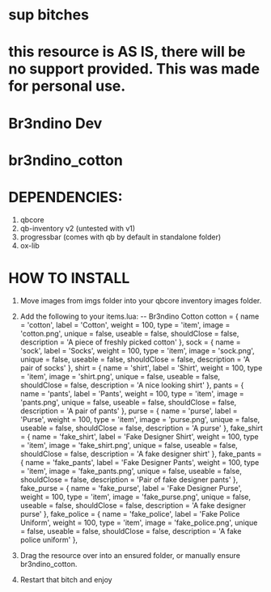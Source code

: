 # sup bitches
# this resource is AS IS, there will be no support provided. This was made for personal use.
# Br3ndino Dev
# br3ndino_cotton

# DEPENDENCIES:
1. qbcore
2. qb-inventory v2 (untested with v1)
3. progressbar (comes with qb by default in standalone folder)
4. ox-lib

# HOW TO INSTALL
1. Move images from imgs folder into your qbcore inventory images folder.
2. Add the following to your items.lua:
-- Br3ndino Cotton
    cotton                  = { name = 'cotton', label = 'Cotton', weight = 100, type = 'item', image = 'cotton.png', unique = false, useable = false, shouldClose = false, description = 'A piece of freshly picked cotton' },
    sock                  = { name = 'sock', label = 'Socks', weight = 100, type = 'item', image = 'sock.png', unique = false, useable = false, shouldClose = false, description = 'A pair of socks' },
    shirt                  = { name = 'shirt', label = 'Shirt', weight = 100, type = 'item', image = 'shirt.png', unique = false, useable = false, shouldClose = false, description = 'A nice looking shirt' },
    pants                  = { name = 'pants', label = 'Pants', weight = 100, type = 'item', image = 'pants.png', unique = false, useable = false, shouldClose = false, description = 'A pair of pants' },
    purse                  = { name = 'purse', label = 'Purse', weight = 100, type = 'item', image = 'purse.png', unique = false, useable = false, shouldClose = false, description = 'A purse' },
    fake_shirt                  = { name = 'fake_shirt', label = 'Fake Designer Shirt', weight = 100, type = 'item', image = 'fake_shirt.png', unique = false, useable = false, shouldClose = false, description = 'A fake designer shirt' },
    fake_pants                   = { name = 'fake_pants', label = 'Fake Designer Pants', weight = 100, type = 'item', image = 'fake_pants.png', unique = false, useable = false, shouldClose = false, description = 'Pair of fake designer pants' },
    fake_purse                  = { name = 'fake_purse', label = 'Fake Designer Purse', weight = 100, type = 'item', image = 'fake_purse.png', unique = false, useable = false, shouldClose = false, description = 'A fake designer purse' },
    fake_police                  = { name = 'fake_police', label = 'Fake Police Uniform', weight = 100, type = 'item', image = 'fake_police.png', unique = false, useable = false, shouldClose = false, description = 'A fake police uniform' },

3. Drag the resource over into an ensured folder, or manually ensure br3ndino_cotton.
4. Restart that bitch and enjoy